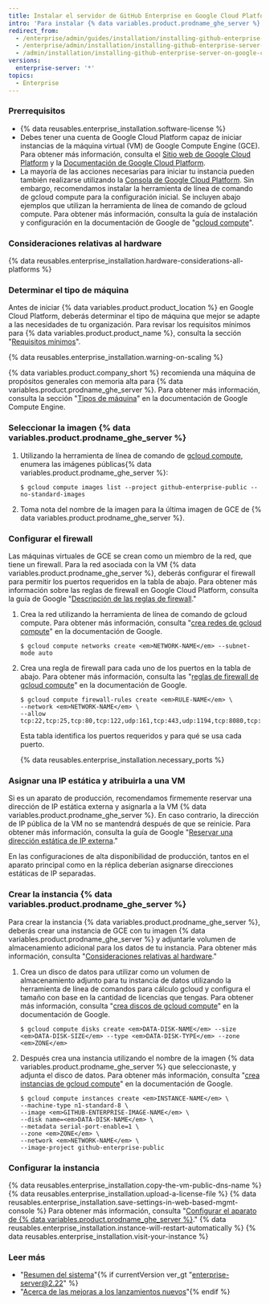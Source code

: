 ```yaml
---
title: Instalar el servidor de GitHub Enterprise en Google Cloud Platform
intro: 'Para instalar {% data variables.product.prodname_ghe_server %} en Google Cloud Platform, debes implementar un tipo de máquina soportado y utilizar un disco estándar persistente o un SSD persistente.'
redirect_from:
  - /enterprise/admin/guides/installation/installing-github-enterprise-on-google-cloud-platform/
  - /enterprise/admin/installation/installing-github-enterprise-server-on-google-cloud-platform
  - /admin/installation/installing-github-enterprise-server-on-google-cloud-platform
versions:
  enterprise-server: '*'
topics:
  - Enterprise
---
```


### Prerrequisitos

- {% data reusables.enterprise_installation.software-license %}
- Debes tener una cuenta de Google Cloud Platform capaz de iniciar instancias de la máquina virtual (VM) de Google Compute Engine (GCE). Para obtener más información, consulta el [Sitio web de Google Cloud Platform](https://cloud.google.com/) y la [Documentación de Google Cloud Platform](https://cloud.google.com/docs/).
- La mayoría de las acciones necesarias para iniciar tu instancia pueden también realizarse utilizando la [Consola de Google Cloud Platform](https://cloud.google.com/compute/docs/console). Sin embargo, recomendamos instalar la herramienta de línea de comando de gcloud compute para la configuración inicial. Se incluyen abajo ejemplos que utilizan la herramienta de línea de comando de gcloud compute. Para obtener más información, consulta la guía de instalación y configuración en la documentación de Google de "[gcloud compute](https://cloud.google.com/compute/docs/gcloud-compute/)".

### Consideraciones relativas al hardware

{% data reusables.enterprise_installation.hardware-considerations-all-platforms %}

### Determinar el tipo de máquina

Antes de iniciar {% data variables.product.product_location %} en Google Cloud Platform, deberás determinar el tipo de máquina que mejor se adapte a las necesidades de tu organización. Para revisar los requisitos mínimos para {% data variables.product.product_name %}, consulta la sección "[Requisitos mínimos](#minimum-requirements)".

{% data reusables.enterprise_installation.warning-on-scaling %}

{% data variables.product.company_short %} recomienda una máquina de propósitos generales con memoria alta para {% data variables.product.prodname_ghe_server %}. Para obtener más información, consulta la sección "[Tipos de máquina](https://cloud.google.com/compute/docs/machine-types#n2_high-memory_machine_types)" en la documentación de Google Compute Engine.

### Seleccionar la imagen {% data variables.product.prodname_ghe_server %}

1. Utilizando la herramienta de línea de comando de [gcloud compute](https://cloud.google.com/compute/docs/gcloud-compute/), enumera las imágenes públicas{% data variables.product.prodname_ghe_server %}:
   ```shell
   $ gcloud compute images list --project github-enterprise-public --no-standard-images
   ```

2. Toma nota del nombre de la imagen para la última imagen de GCE de {% data variables.product.prodname_ghe_server %}.

### Configurar el firewall

Las máquinas virtuales de GCE se crean como un miembro de la red, que tiene un firewall. Para la red asociada con la VM {% data variables.product.prodname_ghe_server %}, deberás configurar el firewall para permitir los puertos requeridos en la tabla de abajo. Para obtener más información sobre las reglas de firewall en Google Cloud Platform, consulta la guía de Google "[Descripción de las reglas de firewall](https://cloud.google.com/vpc/docs/firewalls)."

1. Crea la red utilizando la herramienta de línea de comando de gcloud compute. Para obtener más información, consulta "[crea redes de gcloud compute](https://cloud.google.com/sdk/gcloud/reference/compute/networks/create)" en la documentación de Google.
   ```shell
   $ gcloud compute networks create <em>NETWORK-NAME</em> --subnet-mode auto
   ```
2. Crea una regla de firewall para cada uno de los puertos en la tabla de abajo. Para obtener más información, consulta las "[reglas de firewall de gcloud compute](https://cloud.google.com/sdk/gcloud/reference/compute/firewall-rules/)" en la documentación de Google.
   ```shell
   $ gcloud compute firewall-rules create <em>RULE-NAME</em> \
   --network <em>NETWORK-NAME</em> \
   --allow tcp:22,tcp:25,tcp:80,tcp:122,udp:161,tcp:443,udp:1194,tcp:8080,tcp:8443,tcp:9418,icmp
   ```
   Esta tabla identifica los puertos requeridos y para qué se usa cada puerto.

   {% data reusables.enterprise_installation.necessary_ports %}

### Asignar una IP estática y atribuirla a una VM

Si es un aparato de producción, recomendamos firmemente reservar una dirección de IP estática externa y asignarla a la VM {% data variables.product.prodname_ghe_server %}. En caso contrario, la dirección de IP pública de la VM no se mantendrá después de que se reinicie. Para obtener más información, consulta la guía de Google "[Reservar una dirección estática de IP externa](https://cloud.google.com/compute/docs/configure-instance-ip-addresses)."

En las configuraciones de alta disponibilidad de producción, tantos en el aparato principal como en la réplica deberían asignarse direcciones estáticas de IP separadas.

### Crear la instancia {% data variables.product.prodname_ghe_server %}

Para crear la instancia {% data variables.product.prodname_ghe_server %}, deberás crear una instancia de GCE con tu imagen {% data variables.product.prodname_ghe_server %} y adjuntarle volumen de almacenamiento adicional para los datos de tu instancia. Para obtener más información, consulta "[Consideraciones relativas al hardware](#hardware-considerations)."

1. Crea un disco de datos para utilizar como un volumen de almacenamiento adjunto para tu instancia de datos utilizando la herramienta de línea de comandos para cálculo gcloud y configura el tamaño con base en la cantidad de licencias que tengas. Para obtener más información, consulta "[crea discos de gcloud compute](https://cloud.google.com/sdk/gcloud/reference/compute/disks/create)" en la documentación de Google.
   ```shell
   $ gcloud compute disks create <em>DATA-DISK-NAME</em> --size <em>DATA-DISK-SIZE</em> --type <em>DATA-DISK-TYPE</em> --zone <em>ZONE</em>
   ```

2. Después crea una instancia utilizando el nombre de la imagen {% data variables.product.prodname_ghe_server %} que seleccionaste, y adjunta el disco de datos. Para obtener más información, consulta "[crea instancias de gcloud compute](https://cloud.google.com/sdk/gcloud/reference/compute/instances/create)" en la documentación de Google.
   ```shell
   $ gcloud compute instances create <em>INSTANCE-NAME</em> \
   --machine-type n1-standard-8 \
   --image <em>GITHUB-ENTERPRISE-IMAGE-NAME</em> \
   --disk name=<em>DATA-DISK-NAME</em> \
   --metadata serial-port-enable=1 \
   --zone <em>ZONE</em> \
   --network <em>NETWORK-NAME</em> \
   --image-project github-enterprise-public
   ```

### Configurar la instancia

{% data reusables.enterprise_installation.copy-the-vm-public-dns-name %}
{% data reusables.enterprise_installation.upload-a-license-file %}
{% data reusables.enterprise_installation.save-settings-in-web-based-mgmt-console %} Para obtener más información, consulta "[Configurar el aparato de {% data variables.product.prodname_ghe_server %}](/enterprise/admin/guides/installation/configuring-the-github-enterprise-server-appliance)."
{% data reusables.enterprise_installation.instance-will-restart-automatically %}
{% data reusables.enterprise_installation.visit-your-instance %}

### Leer más

- "[Resumen del sistema](/enterprise/admin/guides/installation/system-overview)"{% if currentVersion ver_gt "enterprise-server@2.22" %}
- "[Acerca de las mejoras a los lanzamientos nuevos](/admin/overview/about-upgrades-to-new-releases)"{% endif %}
